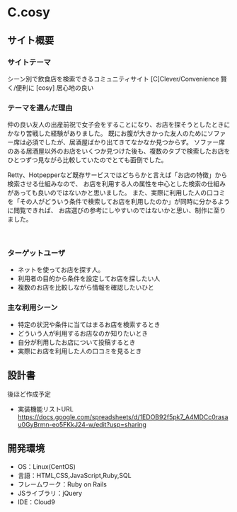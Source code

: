 # C.cosy

## サイト概要


### サイトテーマ
シーン別で飲食店を検索できるコミュニティサイト
[C]Clever/Convenience 賢く/便利に
[cosy] 居心地の良い
​
### テーマを選んだ理由
仲の良い友人の出産前祝で女子会をすることになり、お店を探そうとしたときにかなり苦戦した経験がありました。
既にお腹が大きかった友人のためにソファー席は必須でしたが、居酒屋ばかり出てきてなかなか見つからず。
ソファー席のある居酒屋以外のお店をいくつか見つけた後も、複数のタブで検索したお店をひとつずつ見ながら比較していたのでとても面倒でした。

Retty、Hotpepperなど既存サービスではどちらかと言えば「お店の特徴」から検索させる仕組みなので、
お店を利用する人の属性を中心とした検索の仕組みがあっても良いのではないかと思いました。
また、実際に利用した人の口コミを「その人がどういう条件で検索してお店を利用したのか」が同時に分かるように閲覧できれば、
お店選びの参考にしやすいのではないかと思い、制作に至りました。

​
### ターゲットユーザ
- ネットを使ってお店を探す人。
- 利用者の目的から条件を設定してお店を探したい人
- 複数のお店を比較しながら情報を確認したいひと
​
### 主な利用シーン
- 特定の状況や条件に当てはまるお店を検索するとき
- どういう人が利用するお店なのか知りたいとき
- 自分が利用したお店について投稿するとき
- 実際にお店を利用した人の口コミを見るとき
​
## 設計書
後ほど作成予定

- 実装機能リストURL
https://docs.google.com/spreadsheets/d/1EDOB92f5pk7_A4MDCc0rasau0GyBrmn-eo5FKkJ24-w/edit?usp=sharing
​
## 開発環境
- OS：Linux(CentOS)
- 言語：HTML,CSS,JavaScript,Ruby,SQL
- フレームワーク：Ruby on Rails
- JSライブラリ：jQuery
- IDE：Cloud9


